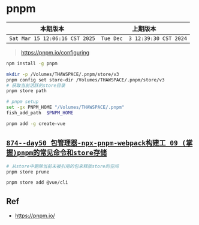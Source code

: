 # pnpm

|本期版本|上期版本
|:---:|:---:
`Sat Mar 15 12:06:16 CST 2025` | `Tue Dec  3 12:39:30 CST 2024`


> <https://pnpm.io/configuring>

```bash
npm install -g pnpm

mkdir -p /Volumes/THAWSPACE/.pnpm/store/v3
pnpm config set store-dir /Volumes/THAWSPACE/.pnpm/store/v3
# 获取当前活跃的store目录
pnpm store path
```

```bash
# pnpm setup
set -gx PNPM_HOME "/Volumes/THAWSPACE/.pnpm"
fish_add_path  $PNPM_HOME

pnpm add -g create-vue
```




## [`874--day50_包管理器-npx-pnpm-webpack构建工_09_(掌握)pnpm的常见命令和store存储`](https://github.com/nanana-100/coderwhy/tree/main/s05/day50/0874)


```bash
# 从store中删除当前未被引用的包来释放store的空间
pnpm store prune

pnpm store add @vue/cli
```

## Ref

* <https://pnpm.io/>